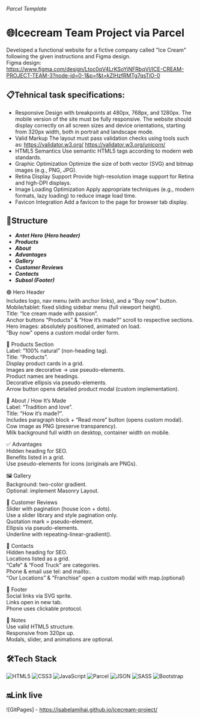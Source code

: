 *Parcel Template*

# 🌐Icecream Team Project via Parcel
Developed a functional website for a fictive company called "Ice Cream" following the given instructions and Figma design. <br/>
Figma design: https://www.figma.com/design/Ltoc0qV4LrKSoYiNFRbqVl/ICE-CREAM-PROJECT-TEAM-3?node-id=0-1&p=f&t=kZIHzfRMTg7qsTlO-0 

## 📋Tehnical task specifications:
- Responsive Design with breakpoints at 480px, 768px, and 1280px. The mobile version of the site must be fully responsive. The website should display correctly on all screen sizes and device orientations, starting from 320px width, both in portrait and landscape mode.
- Valid Markup
The layout must pass validation checks using tools such as:
https://validator.w3.org/
https://validator.w3.org/unicorn/
- HTML5 Semantics
Use semantic HTML5 tags according to modern web standards.
- Graphic Optimization
Optimize the size of both vector (SVG) and bitmap images (e.g., PNG, JPG).
- Retina Display Support
Provide high-resolution image support for Retina and high-DPI displays.
- Image Loading Optimization
Apply appropriate techniques (e.g., modern formats, lazy loading) to reduce image load time.
- Favicon Integration
Add a favicon to the page for browser tab display.

 ## 🧱Structure
- ***Antet Hero*** **(*Hero header)***
- ***Products***
- ***About***
- ***Advantages***
- ***Gallery***
- ***Customer Reviews***
- ***Contacts***
- ***Subsol (Footer)***

🟣 Hero Header <br/>
Includes logo, nav menu (with anchor links), and a “Buy now” button. <br/>
Mobile/tablet: fixed sliding sidebar menu (full viewport height).<br/>
Title: “Ice cream made with passion”.<br/>
Anchor buttons “Products” & “How it’s made?” scroll to respective sections.<br/>
Hero images: absolutely positioned, animated on load.<br/>
“Buy now” opens a custom modal order form.<br/>

🍦 Products Section <br/>
Label: “100% natural” (non-heading tag).<br/>
Title: “Products”.<br/>
Display product cards in a grid.<br/>
Images are decorative → use pseudo-elements.<br/>
Product names are headings.<br/>
Decorative ellipsis via pseudo-elements.<br/>
Arrow button opens detailed product modal (custom implementation).<br/>

🧪 About / How It’s Made <br/>
Label: “Tradition and love”.<br/>
Title: “How it’s made?”.<br/>
Includes paragraph block + “Read more” button (opens custom modal).<br/>
Cow image as PNG (preserve transparency).<br/>
Milk background full width on desktop, container width on mobile.<br/>

✅ Advantages <br/>
Hidden heading for SEO.<br/>
Benefits listed in a grid.<br/>
Use pseudo-elements for icons (originals are PNGs).<br/>

🖼️ Gallery <br/>
Background: two-color gradient.<br/>
Optional: implement Masonry Layout.<br/>

💬 Customer Reviews <br/>
Slider with pagination (house icon + dots).<br/>
Use a slider library and style pagination only.<br/>
Quotation mark = pseudo-element.<br/>
Ellipsis via pseudo-elements.<br/>
Underline with repeating-linear-gradient().<br/>

📍 Contacts <br/>
Hidden heading for SEO.<br/>
Locations listed as a grid.<br/>
“Cafe” & “Food Truck” are categories.<br/>
Phone & email use tel: and mailto:.<br/>
“Our Locations” & “Franchise” open a custom modal with map.(optional)<br/>

🔻 Footer <br/>
Social links via SVG sprite.<br/>
Links open in new tab.<br/>
Phone uses clickable protocol.<br/>

🚨 Notes <br/>
Use valid HTML5 structure.<br/>
Responsive from 320px up.<br/>
Modals, slider, and animations are optional.<br/>

## 🛠️Tech Stack
![HTML5](https://img.shields.io/badge/-HTML5-E34F26?logo=html5&logoColor=white&style=flat) ![CSS3](https://img.shields.io/badge/-CSS3-1572B6?logo=css3&logoColor=white&style=flat) ![JavaScript](https://img.shields.io/badge/-JavaScript-F7DF1E?logo=javascript&logoColor=black&style=flat) ![Parcel](https://img.shields.io/badge/-Parcel-333?logo=parcel&logoColor=yellow&style=flat) ![JSON](https://img.shields.io/badge/-JSON-000000?logo=json&logoColor=white&style=flat) ![SASS](https://img.shields.io/badge/-SASS-CC6699?logo=sass&logoColor=white&style=flat) ![Bootstrap](https://img.shields.io/badge/-Bootstrap-7952B3?logo=bootstrap&logoColor=white&style=flat)

## 🔛Link live
![GitPages] - https://isabelamihai.github.io/icecream-project/
